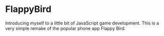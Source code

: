 # FlappyBird
Introducing myself to a little bit of JavaScript game development. This is a very simple remake of the popular phone app Flappy Bird.
